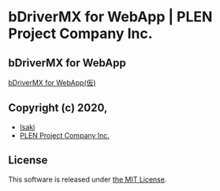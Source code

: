 ﻿bDriverMX for WebApp | PLEN Project Company Inc.
===============================================================================

## bDriverMX for WebApp

[bDriverMX for WebApp(仮)](https://plenprojectcompany.github.io/bDriverMX-webapp/index.html)

## Copyright (c) 2020,
- [Isaki](https://github.com/IsakiMatsubara)
- [PLEN Project Company Inc.](https://plen.jp)

## License
This software is released under [the MIT License](http://opensource.org/licenses/mit-license.php).
